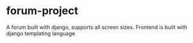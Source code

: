 # forum-project

A forum built with django, supports all screen sizes. Frontend is built with django templating language
